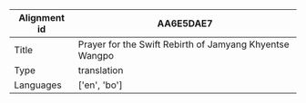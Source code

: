 |Alignment id | AA6E5DAE7
| --- | --- 
|Title | Prayer for the Swift Rebirth of Jamyang Khyentse Wangpo 
|Type | translation
|Languages | ['en', 'bo']